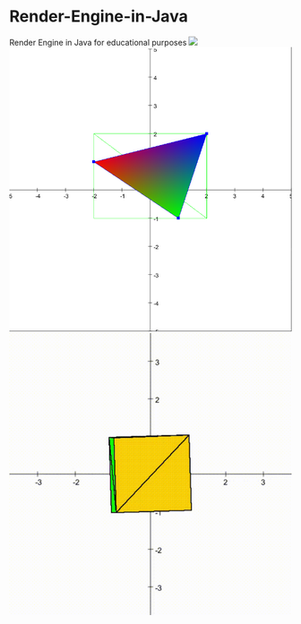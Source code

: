 # Render-Engine-in-Java
Render Engine in Java for educational purposes
![](https://github.com/ElPatriccio/Render-Engine-in-Java/blob/master/readme%20resources/CodeDraw-2023-12-07-20-15-32-Trim.gif)
![](https://github.com/ElPatriccio/Render-Engine-in-Java/blob/master/readme%20resources/barytriangle.png)
![](https://github.com/ElPatriccio/Render-Engine-in-Java/blob/master/readme%20resources/filledCube.gif)
